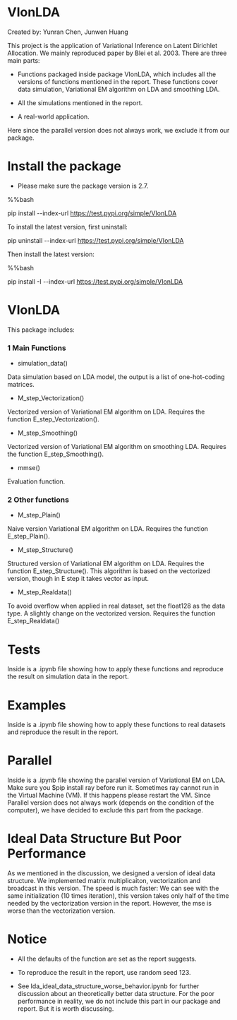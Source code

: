 # VIonLDA

Created by: Yunran Chen, Junwen Huang

This project is the application of Variational Inference on Latent Dirichlet Allocation. We mainly reproduced paper by Blei et al. 2003. There are three main parts: 

* Functions packaged inside package VIonLDA, which includes all the versions of functions mentioned in the report. These functions cover data simulation, Variational EM algorithm on LDA and smoothing LDA. 

* All the simulations mentioned in the report. 

* A real-world application.

Here since the parallel version does not always work, we exclude it from our package.

# Install the package

* Please make sure the package version is 2.7. 

%%bash

pip install --index-url https://test.pypi.org/simple/VIonLDA

To install the latest version, first uninstall:

pip uninstall --index-url https://test.pypi.org/simple/VIonLDA

Then install the latest version:

%%bash

pip install -I --index-url https://test.pypi.org/simple/VIonLDA


# VIonLDA

This package includes:

### 1 Main Functions 

* simulation_data()

Data simulation based on LDA model, the output is a list of one-hot-coding matrices.

* M_step_Vectorization()

Vectorized version of Variational EM algorithm on LDA. Requires the function E_step_Vectorization().

* M_step_Smoothing()

Vectorized version of Variational EM algorithm on smoothing LDA. Requires the function E_step_Smoothing(). 

* mmse()

Evaluation function.

### 2 Other functions 

* M_step_Plain()

Naive version Variational EM algorithm on LDA. Requires the function E_step_Plain().

* M_step_Structure()

Structured version of Variational EM algorithm on LDA. Requires the function E_step_Structure(). This algorithm is based on the vectorized version, though in E step it takes vector as input.

* M_step_Realdata()

To avoid overflow when applied in real dataset, set the float128 as the data type. A slightly change on the vectorized version. Requires the function E_step_Realdata()

# Tests

Inside is a .ipynb file showing how to apply these functions and reproduce the result on simulation data in the report. 

# Examples

Inside is a .ipynb file showing how to apply these functions to real datasets and reproduce the result in the report.

# Parallel

Inside is a .ipynb file showing the parallel version of Variational EM on LDA. Make sure you $pip install ray before run it. Sometimes ray cannot run in the Virtual Machine (VM). If this happens please restart the VM. Since Parallel version does not always work (depends on the condition of the computer), we have decided to exclude this part from the package.

# Ideal Data Structure But Poor Performance

As we mentioned in the discussion, we designed a version of ideal data structure. We implemented matrix multiplicaiton, vectorization and broadcast in this version. The speed is much faster: We can see with the same initialization (10 times iteration), this version takes only half of the time needed by the vectorization version in the report. However, the mse is worse than the vectorization version.

# Notice

- All the defaults of the function are set as the report suggests. 

- To reproduce the result in the report, use random seed 123.

- See lda_ideal_data_structure_worse_behavior.ipynb for further discussion about an theoretically better data structure. For the poor performance in reality, we do not include this part in our package and report. But it is worth discussing. 
